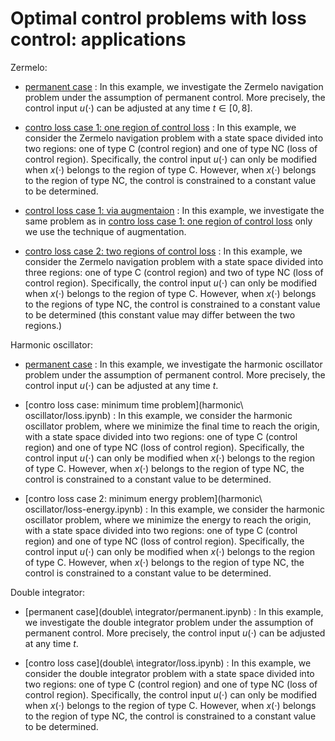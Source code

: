 # Optimal control problems with loss control: applications

Zermelo:

* [permanent case](zermelo/permanent.ipynb) : In this example, we investigate the Zermelo navigation problem under the assumption of permanent control. More precisely, the control input $u(\cdot)$ can be adjusted at any time $t \in [0,8]$.


* [contro loss case 1: one region of control loss](loss1.ipynb) : In this example, we consider the Zermelo navigation problem with a state space divided into two regions: one of type C (control region) and one of type NC (loss of control region). Specifically, the control input $u(\cdot)$ can only be modified when $x(\cdot)$ belongs to the region of type C. However, when $x(\cdot)$ belongs to the region of type NC, the control is constrained to a constant value to be determined.

* [control loss case 1: via augmentaion](zermelo/loss1_aug.ipynb) : In this example, we investigate the same problem as in [contro loss case 1: one region of control loss](loss1.ipynb) only we use the technique of augmentation.

* [contro loss case 2: two regions of control loss](loss2.ipynb) : In this example, we consider the Zermelo navigation problem with a state space divided into three regions: one of type C (control region) and two of type NC (loss of control region). Specifically, the control input $u(\cdot)$ can only be modified when $x(\cdot)$ belongs to the region of type C. However, when $x(\cdot)$ belongs to the regions of type NC, the control is constrained to a constant value to be determined (this constant value may differ between the two regions.)

Harmonic oscillator:

* [permanent case](harmonic\oscillator/permanent.ipynb) : In this example, we investigate the harmonic oscillator problem under the assumption of permanent control. More precisely, the control input $u(\cdot)$ can be adjusted at any time $t$.


* [contro loss case: minimum time problem](harmonic\ oscillator/loss.ipynb) : In this example, we consider the harmonic oscillator problem, where we minimize the final time to reach the origin, with a state space divided into two regions: one of type C (control region) and one of type NC (loss of control region). Specifically, the control input $u(\cdot)$ can only be modified when $x(\cdot)$ belongs to the region of type C. However, when $x(\cdot)$ belongs to the region of type NC, the control is constrained to a constant value to be determined.


* [contro loss case 2: minimum energy problem](harmonic\ oscillator/loss-energy.ipynb) : In this example, we consider the harmonic oscillator problem, where we minimize the energy to reach the origin, with a state space divided into two regions: one of type C (control region) and one of type NC (loss of control region). Specifically, the control input $u(\cdot)$ can only be modified when $x(\cdot)$ belongs to the region of type C. However, when $x(\cdot)$ belongs to the region of type NC, the control is constrained to a constant value to be determined.


Double integrator:

* [permanent case](double\ integrator/permanent.ipynb) : In this example, we investigate the double integrator problem under the assumption of permanent control. More precisely, the control input $u(\cdot)$ can be adjusted at any time $t$.


* [contro loss case](double\ integrator/loss.ipynb) : In this example, we consider the double integrator problem with a state space divided into two regions: one of type C (control region) and one of type NC (loss of control region). Specifically, the control input $u(\cdot)$ can only be modified when $x(\cdot)$ belongs to the region of type C. However, when $x(\cdot)$ belongs to the region of type NC, the control is constrained to a constant value to be determined.




